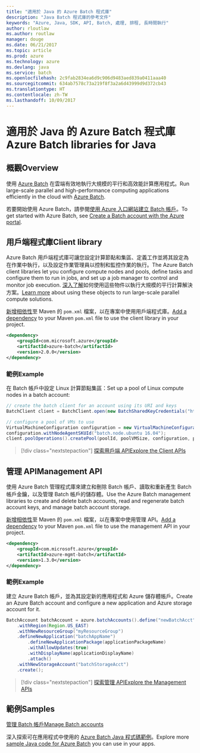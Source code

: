 ```yaml
---
title: "適用於 Java 的 Azure Batch 程式庫"
description: "Java Batch 程式庫的參考文件"
keywords: "Azure, Java, SDK, API, Batch, 處理, 排程, 長時間執行"
author: rloutlaw
ms.author: routlaw
manager: douge
ms.date: 06/21/2017
ms.topic: article
ms.prod: azure
ms.technology: azure
ms.devlang: java
ms.service: batch
ms.openlocfilehash: 2c9fab2834ea6d9c906d9483aed839a0411aaa40
ms.sourcegitcommit: 634ab7578c73a219f8f3a2a6d43999d9d372cb43
ms.translationtype: HT
ms.contentlocale: zh-TW
ms.lasthandoff: 10/09/2017
---
```

# <a name="azure-batch-libraries-for-java"></a><span data-ttu-id="123d5-104">適用於 Java 的 Azure Batch 程式庫</span><span class="sxs-lookup"><span data-stu-id="123d5-104">Azure Batch libraries for Java</span></span>

## <a name="overview"></a><span data-ttu-id="123d5-105">概觀</span><span class="sxs-lookup"><span data-stu-id="123d5-105">Overview</span></span>

<span data-ttu-id="123d5-106">使用 [Azure Batch](/azure/batch/batch-technical-overview) 在雲端有效地執行大規模的平行和高效能計算應用程式。</span><span class="sxs-lookup"><span data-stu-id="123d5-106">Run large-scale parallel and high-performance computing applications efficiently in the cloud with [Azure Batch](/azure/batch/batch-technical-overview).</span></span>   

<span data-ttu-id="123d5-107">若要開始使用 Azure Batch，請參閱[使用 Azure 入口網站建立 Batch 帳戶](/azure/batch/batch-account-create-portal)。</span><span class="sxs-lookup"><span data-stu-id="123d5-107">To get started with Azure Batch, see [Create a Batch account with the Azure portal](/azure/batch/batch-account-create-portal).</span></span>

## <a name="client-library"></a><span data-ttu-id="123d5-108">用戶端程式庫</span><span class="sxs-lookup"><span data-stu-id="123d5-108">Client library</span></span>

<span data-ttu-id="123d5-109">Azure Batch 用戶端程式庫可讓您設定計算節點和集區、定義工作並將其設定為在作業中執行，以及設定作業管理員以控制和監控作業的執行。</span><span class="sxs-lookup"><span data-stu-id="123d5-109">The Azure Batch client libraries let you configure compute nodes and pools, define tasks and configure them to run in jobs, and set up a job manager to control and monitor job execution.</span></span> <span data-ttu-id="123d5-110">[深入了解](/azure/batch/batch-api-basics)如何使用這些物件以執行大規模的平行計算解決方案。</span><span class="sxs-lookup"><span data-stu-id="123d5-110">[Learn more](/azure/batch/batch-api-basics) about using these objects to run large-scale parallel compute solutions.</span></span>

<span data-ttu-id="123d5-111">[新增相依性](https://maven.apache.org/guides/getting-started/index.html#How_do_I_use_external_dependencies)至 Maven 的 `pom.xml` 檔案，以在專案中使用用戶端程式庫。</span><span class="sxs-lookup"><span data-stu-id="123d5-111">[Add a dependency](https://maven.apache.org/guides/getting-started/index.html#How_do_I_use_external_dependencies) to your Maven `pom.xml` file to use the client library in your project.</span></span>

```XML
<dependency>
    <groupId>com.microsoft.azure</groupId>
    <artifactId>azure-batch</artifactId>
    <version>2.0.0</version>
</dependency>
```   

### <a name="example"></a><span data-ttu-id="123d5-112">範例</span><span class="sxs-lookup"><span data-stu-id="123d5-112">Example</span></span>

<span data-ttu-id="123d5-113">在 Batch 帳戶中設定 Linux 計算節點集區：</span><span class="sxs-lookup"><span data-stu-id="123d5-113">Set up a pool of Linux compute nodes in a batch account:</span></span>

```java
// create the batch client for an account using its URI and keys
BatchClient client = BatchClient.open(new BatchSharedKeyCredentials("https://fabrikambatch.eastus.batch.azure.com", "fabrikambatch", batchKey));

// configure a pool of VMs to use 
VirtualMachineConfiguration configuration = new VirtualMachineConfiguration();
configuration.withNodeAgentSKUId("batch.node.ubuntu 16.04");
client.poolOperations().createPool(poolId, poolVMSize, configuration, poolVMCount);
```

> [!div class="nextstepaction"]
> [<span data-ttu-id="123d5-114">探索用戶端 API</span><span class="sxs-lookup"><span data-stu-id="123d5-114">Explore the Client APIs</span></span>](/java/api/overview/azure/batch/clientlibrary)


## <a name="management-api"></a><span data-ttu-id="123d5-115">管理 API</span><span class="sxs-lookup"><span data-stu-id="123d5-115">Management API</span></span>

<span data-ttu-id="123d5-116">使用 Azure Batch 管理程式庫來建立和刪除 Batch 帳戶、讀取和重新產生 Batch 帳戶金鑰，以及管理 Batch 帳戶的儲存體。</span><span class="sxs-lookup"><span data-stu-id="123d5-116">Use the Azure Batch management libraries to create and delete batch accounts, read and regenerate batch account keys, and manage batch account storage.</span></span>

<span data-ttu-id="123d5-117">[新增相依性](https://maven.apache.org/guides/getting-started/index.html#How_do_I_use_external_dependencies)至 Maven 的 `pom.xml` 檔案，以在專案中使用管理 API。</span><span class="sxs-lookup"><span data-stu-id="123d5-117">[Add a dependency](https://maven.apache.org/guides/getting-started/index.html#How_do_I_use_external_dependencies) to your Maven `pom.xml` file to use the management API in your project.</span></span>

```XML
<dependency>
    <groupId>com.microsoft.azure</groupId>
    <artifactId>azure-mgmt-batch</artifactId>
    <version>1.3.0</version>
</dependency>
```

### <a name="example"></a><span data-ttu-id="123d5-118">範例</span><span class="sxs-lookup"><span data-stu-id="123d5-118">Example</span></span>

<span data-ttu-id="123d5-119">建立 Azure Batch 帳戶，並為其設定新的應用程式和 Azure 儲存體帳戶。</span><span class="sxs-lookup"><span data-stu-id="123d5-119">Create an Azure Batch account and configure a new application and Azure storage account for it.</span></span>

```java
BatchAccount batchAccount = azure.batchAccounts().define("newBatchAcct")
    .withRegion(Region.US_EAST)
    .withNewResourceGroup("myResourceGroup")
    .defineNewApplication("batchAppName")
        .defineNewApplicationPackage(applicationPackageName)
        .withAllowUpdates(true)
        .withDisplayName(applicationDisplayName)
        .attach()
    .withNewStorageAccount("batchStorageAcct")
    .create();
```

> [!div class="nextstepaction"]
> [<span data-ttu-id="123d5-120">探索管理 API</span><span class="sxs-lookup"><span data-stu-id="123d5-120">Explore the Management APIs</span></span>](/java/api/overview/azure/batch/managementapi)


## <a name="samples"></a><span data-ttu-id="123d5-121">範例</span><span class="sxs-lookup"><span data-stu-id="123d5-121">Samples</span></span>

<span data-ttu-id="123d5-122">[管理 Batch 帳戶][1]</span><span class="sxs-lookup"><span data-stu-id="123d5-122">[Manage Batch accounts][1]</span></span>   

<span data-ttu-id="123d5-123">深入探索可在應用程式中使用的 [Azure Batch Java 程式碼範例](https://azure.microsoft.com/resources/samples/?platform=java&term=batch)。</span><span class="sxs-lookup"><span data-stu-id="123d5-123">Explore more [sample Java code for Azure Batch](https://azure.microsoft.com/resources/samples/?platform=java&term=batch) you can use in your apps.</span></span>

[1]: https://github.com/Azure-Samples/batch-java-manage-batch-accounts